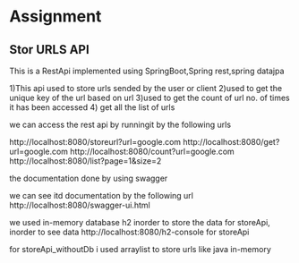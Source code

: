 # Assignment

Stor URLS API
-------------
This is a RestApi implemented using SpringBoot,Spring rest,spring datajpa

1)This api used to store urls sended by the user or  client
2)used to get the unique key of the url based on url
3)used to get the count of url no. of times it has been accessed
4) get all the list of urls

we can access the rest api by runningit by the following urls

http://localhost:8080/storeurl?url=google.com
http://localhost:8080/get?url=google.com
http://localhost:8080/count?url=google.com
http://localhost:8080/list?page=1&size=2

the documentation done by using swagger 

we can see itd documentation by the following url
http://localhost:8080/swagger-ui.html

we used in-memory database h2 inorder to store the data for storeApi, inorder to see  data
http://localhost:8080/h2-console for storeApi

for storeApi_withoutDb i used arraylist to store urls like java in-memory
